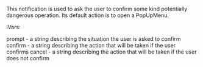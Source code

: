 This notification is used to ask the user to confirm some kind potentially dangerous operation. Its default action is to open a PopUpMenu.

iVars:

prompt		- a string describing the situation the user is asked to confirm
confirm		- a string describing the action that will be taken if the user confirms
cancel		- a string describing the action that will be taken if the user does not confirm